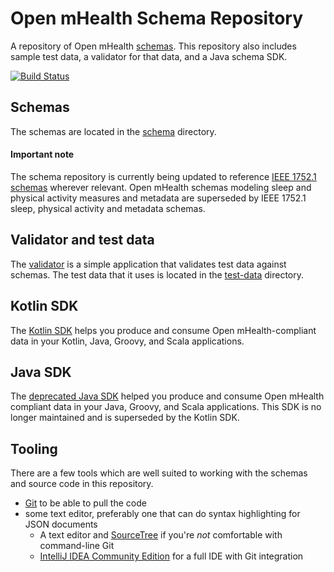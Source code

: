# Open mHealth Schema Repository

A repository of Open mHealth [schemas](http://www.openmhealth.org/documentation/#/schema-docs/overview). This repository also includes sample test data, a validator for that data, and a Java schema SDK.

[![Build Status](https://travis-ci.org/openmhealth/schemas.svg?branch=develop)](https://travis-ci.org/openmhealth/schemas)

## Schemas
The schemas are located in the [schema](schema) directory.
#### Important note 
The schema repository is currently being updated to reference [IEEE 1752.1 schemas](https://opensource.ieee.org/omh/1752/-/tree/main) wherever relevant. Open mHealth schemas modeling sleep and physical activity measures and metadata are superseded by IEEE 1752.1 sleep, physical activity and metadata schemas.

## Validator and test data
The [validator](test-data-validator) is a simple application that validates test data against schemas. The test data 
that it uses is located in the [test-data](test-data) directory.  

## Kotlin SDK
The [Kotlin SDK](kotlin-schema-sdk) helps you produce and consume Open mHealth-compliant data in your Kotlin, Java, Groovy, and Scala applications.

## Java SDK 
The [deprecated Java SDK](java-schema-sdk) helped you produce and consume Open mHealth compliant data in your Java, Groovy, and Scala applications. This SDK is no longer maintained and is superseded by the Kotlin SDK.

## Tooling
There are a few tools which are well suited to working with the schemas and source code in this repository.

* [Git](http://git-scm.com/downloads) to be able to pull the code
* some text editor, preferably one that can do syntax highlighting for JSON documents
    * A text editor and [SourceTree](http://www.sourcetreeapp.com) if you're *not* comfortable with command-line Git
    * [IntelliJ IDEA Community Edition](http://www.jetbrains.com/idea/download/) for a full IDE with Git integration
